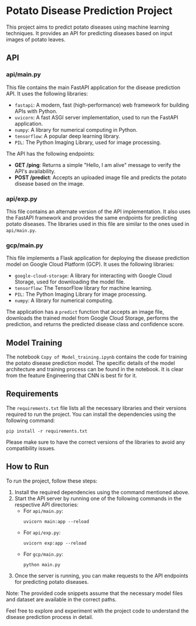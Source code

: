 # Potato Disease Prediction Project

This project aims to predict potato diseases using machine learning techniques. It provides an API for predicting diseases based on input images of potato leaves.

## API

### api/main.py

This file contains the main FastAPI application for the disease prediction API. It uses the following libraries:

- `fastapi`: A modern, fast (high-performance) web framework for building APIs with Python.
- `uvicorn`: A fast ASGI server implementation, used to run the FastAPI application.
- `numpy`: A library for numerical computing in Python.
- `tensorflow`: A popular deep learning library.
- `PIL`: The Python Imaging Library, used for image processing.

The API has the following endpoints:

- **GET /ping**: Returns a simple "Hello, I am alive" message to verify the API's availability.
- **POST /predict**: Accepts an uploaded image file and predicts the potato disease based on the image.

### api/exp.py

This file contains an alternate version of the API implementation. It also uses the FastAPI framework and provides the same endpoints for predicting potato diseases. The libraries used in this file are similar to the ones used in `api/main.py`.

### gcp/main.py

This file implements a Flask application for deploying the disease prediction model on Google Cloud Platform (GCP). It uses the following libraries:

- `google-cloud-storage`: A library for interacting with Google Cloud Storage, used for downloading the model file.
- `tensorflow`: The TensorFlow library for machine learning.
- `PIL`: The Python Imaging Library for image processing.
- `numpy`: A library for numerical computing.

The application has a `predict` function that accepts an image file, downloads the trained model from Google Cloud Storage, performs the prediction, and returns the predicted disease class and confidence score.

## Model Training

The notebook `Copy of Model_training.ipynb` contains the code for training the potato disease prediction model. The specific details of the model architecture and training process can be found in the notebook. It is clear from the feature Engineering that CNN is best fir for it.

## Requirements

The `requirements.txt` file lists all the necessary libraries and their versions required to run the project. You can install the dependencies using the following command:

```shell
pip install -r requirements.txt
```

Please make sure to have the correct versions of the libraries to avoid any compatibility issues.

## How to Run

To run the project, follow these steps:

1. Install the required dependencies using the command mentioned above.
2. Start the API server by running one of the following commands in the respective API directories:
   - For `api/main.py`:
     ```
     uvicorn main:app --reload
     ```
   - For `api/exp.py`:
     ```
     uvicorn exp:app --reload
     ```
   - For `gcp/main.py`:
     ```
     python main.py
     ```
3. Once the server is running, you can make requests to the API endpoints for predicting potato diseases.

Note: The provided code snippets assume that the necessary model files and dataset are available in the correct paths.

Feel free to explore and experiment with the project code to understand the disease prediction process in detail.

